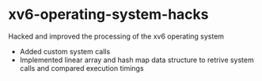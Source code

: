 # xv6-operating-system-hacks
Hacked and improved the processing of the xv6 operating system

- Added custom system calls
- Implemented linear array and hash map data structure to retrive system calls and compared execution timings
